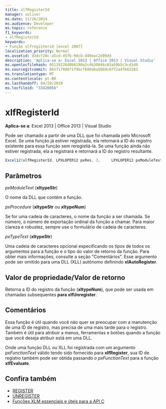 ```yaml
---
title: xlfRegisterId
manager: soliver
ms.date: 11/16/2014
ms.audience: Developer
ms.topic: reference
f1_keywords:
- xlfRegisterId
keywords:
- Função xlfregisterid [excel 2007]
localization_priority: Normal
ms.assetid: d34cf20c-a5cd-45fb-9dcb-d49eac2d99dd
description: 'Aplica-se a: Excel 2013 | Office 2013 | Visual Studio'
ms.openlocfilehash: 05119226d0b6190a2c4b30846c03a59b5c3cd1d8
ms.sourcegitcommit: 8657170d071f9bcf680aba50b9c07f2a4fb82283
ms.translationtype: MT
ms.contentlocale: pt-BR
ms.lasthandoff: 04/28/2019
ms.locfileid: "33420056"
---
```

# <a name="xlfregisterid"></a>xlfRegisterId

**Aplica-se a**: Excel 2013 | Office 2013 | Visual Studio 
  
Pode ser chamado a partir de uma DLL que foi chamada pelo Microsoft Excel. Se uma função já estiver registrada, ela retornará a ID do registro existente para essa função sem reregistiá-la. Se uma função ainda não estiver registrada, ela a registrará e retornará a ID do registro resultante.
  
```cs
Excel12(xlfRegisterId, LPXLOPER12 pxRes, 3,     LPXLOPER12 pxModuleText, LPXLOPER12 pxProcedure, LPXLOPER12 pxTypeText);
```

## <a name="parameters"></a>Parâmetros

_pxModuleText_ (**xltypeStr**)
  
O nome da DLL que contém a função.
  
_pxProcedure_ (**xltypeStr** ou **xltypeNum**)
  
Se for uma cadeia de caracteres, o nome da função a ser chamada. Se número, o número de exportação ordinal da função a chamar. Para maior clareza e robustez, sempre use o formulário de cadeia de caracteres.
  
_pxTypeText_ (**xltypeStr**)
  
Uma cadeia de caracteres opcional especificando os tipos de todos os argumentos para a função e o tipo do valor de retorno da função. Para obter mais informações, consulte a seção "Comentários". Esse argumento pode ser omitido para uma DLL (XLL) autônomo definindo **xlAutoRegister**.
  
## <a name="property-valuereturn-value"></a>Valor de propriedade/Valor de retorno

Retorna a ID do registro da função (**xltypeNum**), que pode ser usada em chamadas subsequentes **para xlfUnregister**.
  
## <a name="remarks"></a>Comentários

Essa função é útil quando você não quer se preocupar com a manutenção de uma ID de registro, mas precisa de uma mais tarde para o registro. Também é útil para atribuir a menus, ferramentas e botões quando a função que você deseja atribuir está em uma DLL.
  
Onde uma função DLL ou XLL foi registrada com um argumento  _pxFunctionText_ válido tendo sido fornecido para **xlfRegister**, sua ID de registro também pode ser obtida passando  _o pxFunctionText_ para a função **xlfEvaluate**.
  
## <a name="see-also"></a>Confira também

- [REGISTER](xlfregister-form-1.md)
- [UNREGISTER](xlfunregister-form-1.md)
- [Funções XLM essenciais e úteis para a API C](essential-and-useful-c-api-xlm-functions.md)

